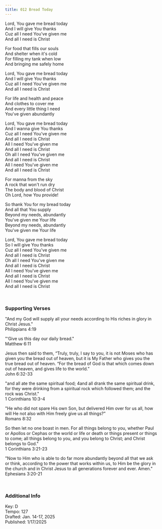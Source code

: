 ```yaml
---
title: 012 Bread Today
---
```


Lord, You gave me bread today \
And I will give You thanks \
Cuz all I need You've given me \
And all I need is Christ

For food that fills our souls \
And shelter when it's cold \
For filling my tank when low \
And bringing me safely home

Lord, You gave me bread today \
And I will give You thanks \
Cuz all I need You've given me \
And all I need is Christ

For life and health and peace \
And clothes to cover me \
And every little thing I need \
You've given abundantly

Lord, You gave me bread today \
And I wanna give You thanks \
Cuz all I need You've given me \
And all I need is Christ \
All I need You've given me \
And all I need is Christ \
Oh all I need You've given me \
And all I need is Christ \
All I need You've given me \
And all I need is Christ 

For manna from the sky \
A rock that won't run dry \
The body and blood of Christ \
Oh Lord, how You provide!

So thank You for my bread today \
And all that You supply \
Beyond my needs, abundantly \
You've given me Your life \
Beyond my needs, abundantly \
You've given me Your life

Lord, You gave me bread today \
So I will give You thanks \
Cuz all I need You've given me \
And all I need is Christ \
Oh all I need You've given me \
And all I need is Christ \
All I need You've given me \
And all I need is Christ \
All I need You've given me \
And all I need is Christ 
 
<br />

### Supporting Verses ###

"And my God will supply all your needs according to His riches in glory in Christ Jesus." \
Philippians 4:19

"‘Give us this day our daily bread." \
Matthew 6:11

Jesus then said to them, “Truly, truly, I say to you, it is not Moses who has given you the bread out of heaven, but it is My Father who gives you the true bread out of heaven. 
“For the bread of God is that which comes down out of heaven, and gives life to the world.” \
John 6:32-33

"and all ate the same spiritual food; 4and all drank the same spiritual drink, for they were drinking from a spiritual rock which followed them; and the rock was Christ." \
1 Corinthians 10:3-4

"He who did not spare His own Son, but delivered Him over for us all, how will He not also with Him freely give us all things?" \
Romans 8:32

So then let no one boast in men. For all things belong to you, whether Paul or Apollos or Cephas or the world or life or death or things present or things to come; all things belong to you, and you belong to Christ; and Christ belongs to God." \
1 Corinthians 3:21-23

"Now to Him who is able to do far more abundantly beyond all that we ask or think, according to the power that works within us,
to Him be the glory in the church and in Christ Jesus to all generations forever and ever. Amen." \
Ephesians 3:20-21


<br />

### Additional Info

Key: D \
Tempo: 127 \
Drafted: Jan. 14-17, 2025 \
Published: 1/17/2025
